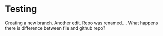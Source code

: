 # Testing
Creating a new branch.
Another edit.
Repo was renamed....
What happens there is difference between file and github repo? 